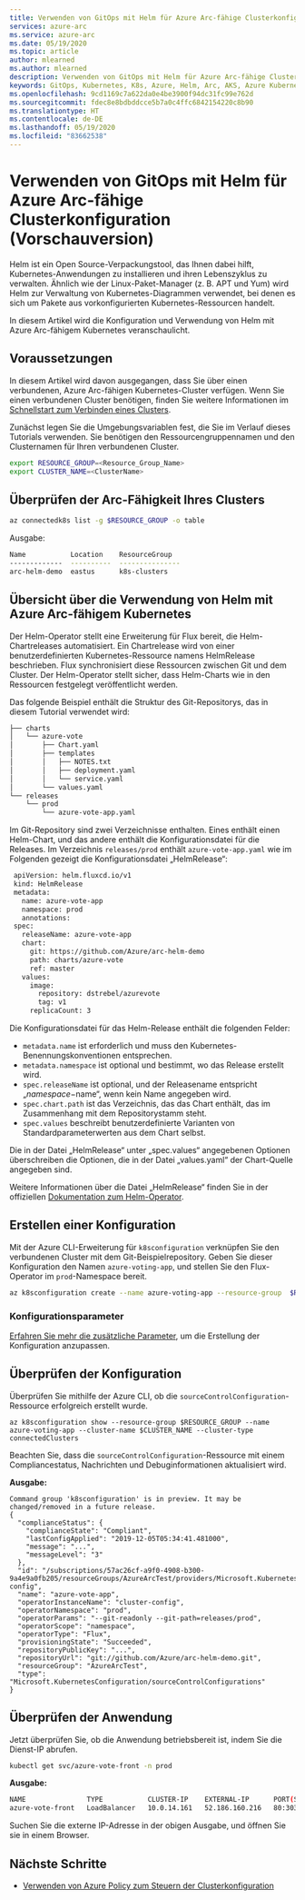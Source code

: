 ```yaml
---
title: Verwenden von GitOps mit Helm für Azure Arc-fähige Clusterkonfiguration (Vorschauversion)
services: azure-arc
ms.service: azure-arc
ms.date: 05/19/2020
ms.topic: article
author: mlearned
ms.author: mlearned
description: Verwenden von GitOps mit Helm für Azure Arc-fähige Clusterkonfiguration (Vorschauversion)
keywords: GitOps, Kubernetes, K8s, Azure, Helm, Arc, AKS, Azure Kubernetes Service, Container
ms.openlocfilehash: 9cd1169c7a622da0e4be3900f94dc31fc99e762d
ms.sourcegitcommit: fdec8e8bdbddcce5b7a0c4ffc6842154220c8b90
ms.translationtype: HT
ms.contentlocale: de-DE
ms.lasthandoff: 05/19/2020
ms.locfileid: "83662538"
---
```

# <a name="use-gitops-with-helm-for-an-azure-arc-enabled-cluster-configuration-preview"></a>Verwenden von GitOps mit Helm für Azure Arc-fähige Clusterkonfiguration (Vorschauversion)

Helm ist ein Open Source-Verpackungstool, das Ihnen dabei hilft, Kubernetes-Anwendungen zu installieren und ihren Lebenszyklus zu verwalten. Ähnlich wie der Linux-Paket-Manager (z. B. APT und Yum) wird Helm zur Verwaltung von Kubernetes-Diagrammen verwendet, bei denen es sich um Pakete aus vorkonfigurierten Kubernetes-Ressourcen handelt.

In diesem Artikel wird die Konfiguration und Verwendung von Helm mit Azure Arc-fähigem Kubernetes veranschaulicht.

## <a name="before-you-begin"></a>Voraussetzungen

In diesem Artikel wird davon ausgegangen, dass Sie über einen verbundenen, Azure Arc-fähigen Kubernetes-Cluster verfügen. Wenn Sie einen verbundenen Cluster benötigen, finden Sie weitere Informationen im [Schnellstart zum Verbinden eines Clusters](./connect-cluster.md).

Zunächst legen Sie die Umgebungsvariablen fest, die Sie im Verlauf dieses Tutorials verwenden. Sie benötigen den Ressourcengruppennamen und den Clusternamen für Ihren verbundenen Cluster.

```bash
export RESOURCE_GROUP=<Resource_Group_Name>
export CLUSTER_NAME=<ClusterName>
```

## <a name="verify-your-cluster-is-enabled-with-arc"></a>Überprüfen der Arc-Fähigkeit Ihres Clusters

```bash
az connectedk8s list -g $RESOURCE_GROUP -o table
```

Ausgabe:
```bash
Name           Location    ResourceGroup
-------------  ----------  ---------------
arc-helm-demo  eastus      k8s-clusters
```

## <a name="overview-of-using-helm-with-azure-arc-enabled-kubernetes"></a>Übersicht über die Verwendung von Helm mit Azure Arc-fähigem Kubernetes

 Der Helm-Operator stellt eine Erweiterung für Flux bereit, die Helm-Chartreleases automatisiert. Ein Chartrelease wird von einer benutzerdefinierten Kubernetes-Ressource namens HelmRelease beschrieben. Flux synchronisiert diese Ressourcen zwischen Git und dem Cluster. Der Helm-Operator stellt sicher, dass Helm-Charts wie in den Ressourcen festgelegt veröffentlicht werden.

 Das folgende Beispiel enthält die Struktur des Git-Repositorys, das in diesem Tutorial verwendet wird:

```bash
├── charts
│   └── azure-vote
│       ├── Chart.yaml
│       ├── templates
│       │   ├── NOTES.txt
│       │   ├── deployment.yaml
│       │   └── service.yaml
│       └── values.yaml
└── releases
    └── prod
        └── azure-vote-app.yaml
```

Im Git-Repository sind zwei Verzeichnisse enthalten. Eines enthält einen Helm-Chart, und das andere enthält die Konfigurationsdatei für die Releases. Im Verzeichnis `releases/prod` enthält `azure-vote-app.yaml` wie im Folgenden gezeigt die Konfigurationsdatei „HelmRelease“:

```bash
 apiVersion: helm.fluxcd.io/v1
 kind: HelmRelease
 metadata:
   name: azure-vote-app
   namespace: prod
   annotations:
 spec:
   releaseName: azure-vote-app
   chart:
     git: https://github.com/Azure/arc-helm-demo
     path: charts/azure-vote
     ref: master
   values:
     image:
       repository: dstrebel/azurevote
       tag: v1
     replicaCount: 3
```

Die Konfigurationsdatei für das Helm-Release enthält die folgenden Felder:

- `metadata.name` ist erforderlich und muss den Kubernetes-Benennungskonventionen entsprechen.
- `metadata.namespace` ist optional und bestimmt, wo das Release erstellt wird.
- `spec.releaseName` ist optional, und der Releasename entspricht „$namespace-$name“, wenn kein Name angegeben wird.
- `spec.chart.path` ist das Verzeichnis, das das Chart enthält, das im Zusammenhang mit dem Repositorystamm steht.
- `spec.values` beschreibt benutzerdefinierte Varianten von Standardparameterwerten aus dem Chart selbst.

Die in der Datei „HelmRelease“ unter „spec.values“ angegebenen Optionen überschreiben die Optionen, die in der Datei „values.yaml“ der Chart-Quelle angegeben sind.

Weitere Informationen über die Datei „HelmRelease“ finden Sie in der offiziellen [Dokumentation zum Helm-Operator](https://docs.fluxcd.io/projects/helm-operator/en/1.0.0-rc9/references/helmrelease-custom-resource.html).

## <a name="create-a-configuration"></a>Erstellen einer Konfiguration

Mit der Azure CLI-Erweiterung für `k8sconfiguration` verknüpfen Sie den verbundenen Cluster mit dem Git-Beispielrepository. Geben Sie dieser Konfiguration den Namen `azure-voting-app`, und stellen Sie den Flux-Operator im `prod`-Namespace bereit.

```bash
az k8sconfiguration create --name azure-voting-app --resource-group  $RESOURCE_GROUP --cluster-name $CLUSTER_NAME --operator-instance-name azure-voting-app --operator-namespace prod --enable-helm-operator --helm-operator-version='0.6.0' --helm-operator-params='--set helm.versions=v3' --repository-url https://github.com/Azure/arc-helm-demo.git --operator-params='--git-readonly --git-path=releases/prod' --scope namespace --cluster-type connectedClusters
```

### <a name="configuration-parameters"></a>Konfigurationsparameter

[Erfahren Sie mehr die zusätzliche Parameter](./use-gitops-connected-cluster.md#additional-parameters), um die Erstellung der Konfiguration anzupassen.


## <a name="validate-the-configuration"></a>Überprüfen der Konfiguration

Überprüfen Sie mithilfe der Azure CLI, ob die `sourceControlConfiguration`-Ressource erfolgreich erstellt wurde.

```console
az k8sconfiguration show --resource-group $RESOURCE_GROUP --name azure-voting-app --cluster-name $CLUSTER_NAME --cluster-type connectedClusters
```

Beachten Sie, dass die `sourceControlConfiguration`-Ressource mit einem Compliancestatus, Nachrichten und Debuginformationen aktualisiert wird.

**Ausgabe:**

```console
Command group 'k8sconfiguration' is in preview. It may be changed/removed in a future release.
{
  "complianceStatus": {
    "complianceState": "Compliant",
    "lastConfigApplied": "2019-12-05T05:34:41.481000",
    "message": "...",
    "messageLevel": "3"
  },
  "id": "/subscriptions/57ac26cf-a9f0-4908-b300-9a4e9a0fb205/resourceGroups/AzureArcTest/providers/Microsoft.Kubernetes/connectedClusters/AzureArcTest1/providers/Microsoft.KubernetesConfiguration/sourceControlConfigurations/cluster-config",
  "name": "azure-vote-app",
  "operatorInstanceName": "cluster-config",
  "operatorNamespace": "prod",
  "operatorParams": "--git-readonly --git-path=releases/prod",
  "operatorScope": "namespace",
  "operatorType": "Flux",
  "provisioningState": "Succeeded",
  "repositoryPublicKey": "...",
  "repositoryUrl": "git://github.com/Azure/arc-helm-demo.git",
  "resourceGroup": "AzureArcTest",
  "type": "Microsoft.KubernetesConfiguration/sourceControlConfigurations"
}
```

## <a name="validate-application"></a>Überprüfen der Anwendung

Jetzt überprüfen Sie, ob die Anwendung betriebsbereit ist, indem Sie die Dienst-IP abrufen.

```bash
kubectl get svc/azure-vote-front -n prod
```

**Ausgabe:**

```bash
NAME               TYPE           CLUSTER-IP    EXTERNAL-IP      PORT(S)        AGE
azure-vote-front   LoadBalancer   10.0.14.161   52.186.160.216   80:30372/TCP   4d22h
```

Suchen Sie die externe IP-Adresse in der obigen Ausgabe, und öffnen Sie sie in einem Browser.

## <a name="next-steps"></a>Nächste Schritte

- [Verwenden von Azure Policy zum Steuern der Clusterkonfiguration](./use-azure-policy.md)
